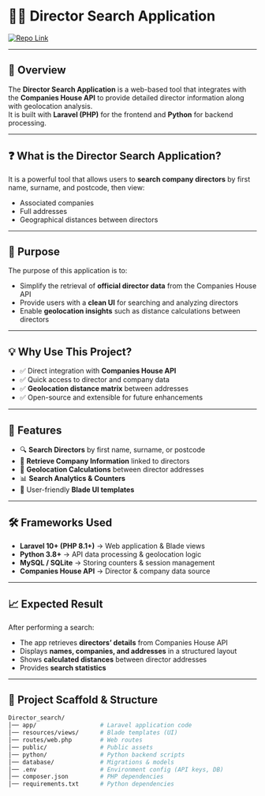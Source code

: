 # 🕵️‍♂️ Director Search Application

[![Repo Link](https://img.shields.io/badge/GitHub-Director_Search-blue?logo=github)](https://github.com/kamaalmohd79/Director_search)

---

## 📖 Overview
The **Director Search Application** is a web-based tool that integrates with the **Companies House API** to provide detailed director information along with geolocation analysis.  
It is built with **Laravel (PHP)** for the frontend and **Python** for backend processing.

---

## ❓ What is the Director Search Application?
It is a powerful tool that allows users to **search company directors** by first name, surname, and postcode, then view:
- Associated companies
- Full addresses
- Geographical distances between directors

---

## 🎯 Purpose
The purpose of this application is to:
- Simplify the retrieval of **official director data** from the Companies House API  
- Provide users with a **clean UI** for searching and analyzing directors  
- Enable **geolocation insights** such as distance calculations between directors  

---

## 💡 Why Use This Project?
- ✅ Direct integration with **Companies House API**  
- ✅ Quick access to director and company data  
- ✅ **Geolocation distance matrix** between addresses  
- ✅ Open-source and extensible for future enhancements  

---

## 🚀 Features
- 🔍 **Search Directors** by first name, surname, or postcode  
- 🏢 **Retrieve Company Information** linked to directors  
- 📍 **Geolocation Calculations** between director addresses  
- 📊 **Search Analytics & Counters**  
- 🎨 User-friendly **Blade UI templates**  

---

## 🛠️ Frameworks Used
- **Laravel 10+ (PHP 8.1+)** → Web application & Blade views  
- **Python 3.8+** → API data processing & geolocation logic  
- **MySQL / SQLite** → Storing counters & session management  
- **Companies House API** → Director & company data source  

---

## 📈 Expected Result
After performing a search:
- The app retrieves **directors’ details** from Companies House API  
- Displays **names, companies, and addresses** in a structured layout  
- Shows **calculated distances** between director addresses  
- Provides **search statistics**  

---

## 📂 Project Scaffold & Structure
```bash
Director_search/
│── app/                  # Laravel application code
│── resources/views/      # Blade templates (UI)
│── routes/web.php        # Web routes
│── public/               # Public assets
│── python/               # Python backend scripts
│── database/             # Migrations & models
│── .env                  # Environment config (API keys, DB)
│── composer.json         # PHP dependencies
│── requirements.txt      # Python dependencies

